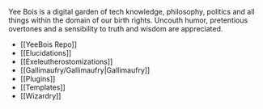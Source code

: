 Yee Bois is a digital garden of tech knowledge, philosophy, politics and all things within the domain of our birth rights. Uncouth humor, pretentious overtones and a sensibility to truth and wisdom are appreciated.
- [[YeeBois Repo]]
- [[Elucidations]]
- [[Exeleutherostomizations]]
- [[Gallimaufry/Gallimaufry|Gallimaufry]]
- [[Plugins]]
- [[Templates]]
- [[Wizardry]]